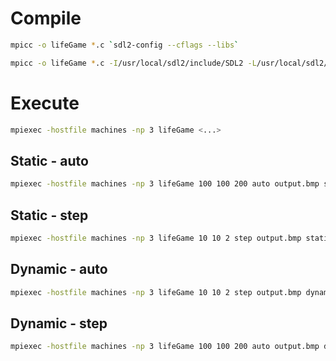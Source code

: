 # Compile

```bash
mpicc -o lifeGame *.c `sdl2-config --cflags --libs`
```

```bash
mpicc -o lifeGame *.c -I/usr/local/sdl2/include/SDL2 -L/usr/local/sdl2/lib/ -lSDL2
```

# Execute

```bash
mpiexec -hostfile machines -np 3 lifeGame <...>
```

## Static - auto

```bash
mpiexec -hostfile machines -np 3 lifeGame 100 100 200 auto output.bmp static
```

## Static - step

```bash
mpiexec -hostfile machines -np 3 lifeGame 10 10 2 step output.bmp static
```

## Dynamic - auto

```bash
mpiexec -hostfile machines -np 3 lifeGame 10 10 2 step output.bmp dynamic 10
```

## Dynamic - step

```bash
mpiexec -hostfile machines -np 3 lifeGame 100 100 200 auto output.bmp dynamic 10
```
